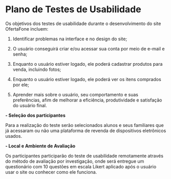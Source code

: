 # Plano de Testes de Usabilidade

Os objetivos dos testes de usabilidade durante o desenvolvimento do site OfertaFone incluem: 

1. Identificar problemas na interface e no design do site;  

2. O usuário conseguirá criar e/ou acessar sua conta por meio de e-mail e senha; 

3. Enquanto o usuário estiver logado, ele poderá cadastrar produtos para venda, incluindo fotos; 

4. Enquanto o usuário estiver logado, ele poderá ver os itens comprados por ele; 

5. Aprender mais sobre o usuário, seu comportamento e suas preferências, afim de melhorar a eficiência, produtividade e satisfação do usuário final. 

 **- Seleção dos participantes** 

Para a realização do teste serão selecionados alunos e seus familiares que já acessaram ou não uma plataforma de revenda de dispositivos eletrônicos usados. 

 **- Local e Ambiente de Avaliação** 

Os participantes participarão do teste de usabilidade remotamente através do método de avaliação por investigação, onde será entregue um questionário com 10 questões em escala Likert aplicado após o usuário usar o site ou conhecer como ele funciona.  
